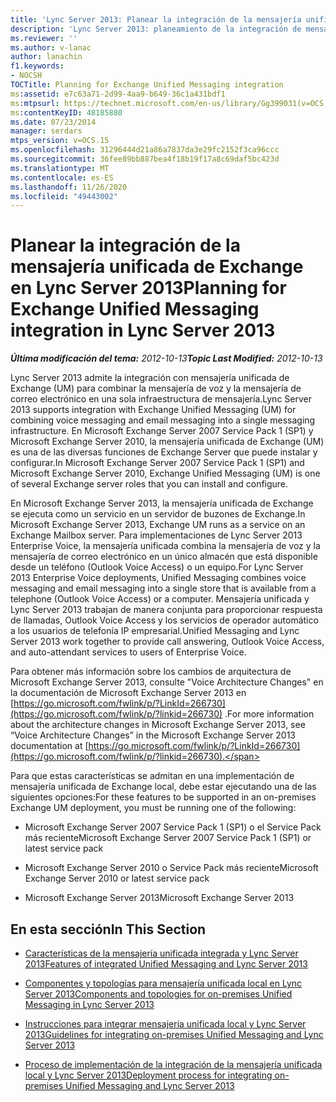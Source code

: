 ```yaml
---
title: 'Lync Server 2013: Planear la integración de la mensajería unificada de Exchange'
description: 'Lync Server 2013: planeamiento de la integración de mensajería unificada de Exchange.'
ms.reviewer: ''
ms.author: v-lanac
author: lanachin
f1.keywords:
- NOCSH
TOCTitle: Planning for Exchange Unified Messaging integration
ms:assetid: e7c63a71-2d99-4aa9-b649-36c1a431bdf1
ms:mtpsurl: https://technet.microsoft.com/en-us/library/Gg399031(v=OCS.15)
ms:contentKeyID: 48185880
ms.date: 07/23/2014
manager: serdars
mtps_version: v=OCS.15
ms.openlocfilehash: 31296444d21a86a7837da3e29fc2152f3ca96ccc
ms.sourcegitcommit: 36fee89bb887bea4f18b19f17a8c69daf5bc423d
ms.translationtype: MT
ms.contentlocale: es-ES
ms.lasthandoff: 11/26/2020
ms.locfileid: "49443002"
---
```

# <a name="planning-for-exchange-unified-messaging-integration-in-lync-server-2013"></a><span data-ttu-id="5d20d-103">Planear la integración de la mensajería unificada de Exchange en Lync Server 2013</span><span class="sxs-lookup"><span data-stu-id="5d20d-103">Planning for Exchange Unified Messaging integration in Lync Server 2013</span></span>

<div data-xmlns="http://www.w3.org/1999/xhtml">

<div class="topic" data-xmlns="http://www.w3.org/1999/xhtml" data-msxsl="urn:schemas-microsoft-com:xslt" data-cs="https://msdn.microsoft.com/">

<div data-asp="https://msdn2.microsoft.com/asp">



</div>

<div id="mainSection">

<div id="mainBody"><span data-ttu-id="5d20d-104">

<span> </span></span><span class="sxs-lookup"><span data-stu-id="5d20d-104">

<span> </span></span></span>

<span data-ttu-id="5d20d-105">_**Última modificación del tema:** 2012-10-13_</span><span class="sxs-lookup"><span data-stu-id="5d20d-105">_**Topic Last Modified:** 2012-10-13_</span></span>

<span data-ttu-id="5d20d-106">Lync Server 2013 admite la integración con mensajería unificada de Exchange (UM) para combinar la mensajería de voz y la mensajería de correo electrónico en una sola infraestructura de mensajería.</span><span class="sxs-lookup"><span data-stu-id="5d20d-106">Lync Server 2013 supports integration with Exchange Unified Messaging (UM) for combining voice messaging and email messaging into a single messaging infrastructure.</span></span> <span data-ttu-id="5d20d-107">En Microsoft Exchange Server 2007 Service Pack 1 (SP1) y Microsoft Exchange Server 2010, la mensajería unificada de Exchange (UM) es una de las diversas funciones de Exchange Server que puede instalar y configurar.</span><span class="sxs-lookup"><span data-stu-id="5d20d-107">In Microsoft Exchange Server 2007 Service Pack 1 (SP1) and Microsoft Exchange Server 2010, Exchange Unified Messaging (UM) is one of several Exchange server roles that you can install and configure.</span></span>

<span data-ttu-id="5d20d-108">En Microsoft Exchange Server 2013, la mensajería unificada de Exchange se ejecuta como un servicio en un servidor de buzones de Exchange.</span><span class="sxs-lookup"><span data-stu-id="5d20d-108">In Microsoft Exchange Server 2013, Exchange UM runs as a service on an Exchange Mailbox server.</span></span> <span data-ttu-id="5d20d-109">Para implementaciones de Lync Server 2013 Enterprise Voice, la mensajería unificada combina la mensajería de voz y la mensajería de correo electrónico en un único almacén que está disponible desde un teléfono (Outlook Voice Access) o un equipo.</span><span class="sxs-lookup"><span data-stu-id="5d20d-109">For Lync Server 2013 Enterprise Voice deployments, Unified Messaging combines voice messaging and email messaging into a single store that is available from a telephone (Outlook Voice Access) or a computer.</span></span> <span data-ttu-id="5d20d-110">Mensajería unificada y Lync Server 2013 trabajan de manera conjunta para proporcionar respuesta de llamadas, Outlook Voice Access y los servicios de operador automático a los usuarios de telefonía IP empresarial.</span><span class="sxs-lookup"><span data-stu-id="5d20d-110">Unified Messaging and Lync Server 2013 work together to provide call answering, Outlook Voice Access, and auto-attendant services to users of Enterprise Voice.</span></span>

<span data-ttu-id="5d20d-111">Para obtener más información sobre los cambios de arquitectura de Microsoft Exchange Server 2013, consulte "Voice Architecture Changes" en la documentación de Microsoft Exchange Server 2013 en [https://go.microsoft.com/fwlink/p/?LinkId=266730](https://go.microsoft.com/fwlink/p/?linkid=266730) .</span><span class="sxs-lookup"><span data-stu-id="5d20d-111">For more information about the architecture changes in Microsoft Exchange Server 2013, see “Voice Architecture Changes” in the Microsoft Exchange Server 2013 documentation at [https://go.microsoft.com/fwlink/p/?LinkId=266730](https://go.microsoft.com/fwlink/p/?linkid=266730).</span></span>

<span data-ttu-id="5d20d-112">Para que estas características se admitan en una implementación de mensajería unificada de Exchange local, debe estar ejecutando una de las siguientes opciones:</span><span class="sxs-lookup"><span data-stu-id="5d20d-112">For these features to be supported in an on-premises Exchange UM deployment, you must be running one of the following:</span></span>

  - <span data-ttu-id="5d20d-113">Microsoft Exchange Server 2007 Service Pack 1 (SP1) o el Service Pack más reciente</span><span class="sxs-lookup"><span data-stu-id="5d20d-113">Microsoft Exchange Server 2007 Service Pack 1 (SP1) or latest service pack</span></span>

  - <span data-ttu-id="5d20d-114">Microsoft Exchange Server 2010 o Service Pack más reciente</span><span class="sxs-lookup"><span data-stu-id="5d20d-114">Microsoft Exchange Server 2010 or latest service pack</span></span>

  - <span data-ttu-id="5d20d-115">Microsoft Exchange Server 2013</span><span class="sxs-lookup"><span data-stu-id="5d20d-115">Microsoft Exchange Server 2013</span></span>

<div>

## <a name="in-this-section"></a><span data-ttu-id="5d20d-116">En esta sección</span><span class="sxs-lookup"><span data-stu-id="5d20d-116">In This Section</span></span>

  - [<span data-ttu-id="5d20d-117">Características de la mensajería unificada integrada y Lync Server 2013</span><span class="sxs-lookup"><span data-stu-id="5d20d-117">Features of integrated Unified Messaging and Lync Server 2013</span></span>](lync-server-2013-features-of-integrated-unified-messaging.md)

  - [<span data-ttu-id="5d20d-118">Componentes y topologías para mensajería unificada local en Lync Server 2013</span><span class="sxs-lookup"><span data-stu-id="5d20d-118">Components and topologies for on-premises Unified Messaging in Lync Server 2013</span></span>](lync-server-2013-components-and-topologies-for-on-premises-unified-messaging.md)

  - [<span data-ttu-id="5d20d-119">Instrucciones para integrar mensajería unificada local y Lync Server 2013</span><span class="sxs-lookup"><span data-stu-id="5d20d-119">Guidelines for integrating on-premises Unified Messaging and Lync Server 2013</span></span>](lync-server-2013-guidelines-for-integrating-on-premises-unified-messaging.md)

  - [<span data-ttu-id="5d20d-120">Proceso de implementación de la integración de la mensajería unificada local y Lync Server 2013</span><span class="sxs-lookup"><span data-stu-id="5d20d-120">Deployment process for integrating on-premises Unified Messaging and Lync Server 2013</span></span>](lync-server-2013-deployment-process-for-integrating-on-premises-unified-messaging.md)

<span data-ttu-id="5d20d-121"></div>

</div>

<span> </span>

</div>

</div>

</span><span class="sxs-lookup"><span data-stu-id="5d20d-121"></div>

</div>

<span> </span>

</div>

</div>

</span></span></div>

